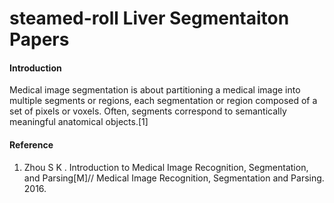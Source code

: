 # steamed-roll  Liver Segmentaiton Papers
 

#### Introduction
Medical image segmentation is about partitioning a medical image into multiple segments or regions, each segmentation or region composed of a set of pixels or voxels. Often, segments correspond to semantically meaningful anatomical objects.[1]


#### Reference
1) Zhou S K . Introduction to Medical Image Recognition, Segmentation, and Parsing[M]// Medical Image Recognition, Segmentation and Parsing. 2016.
